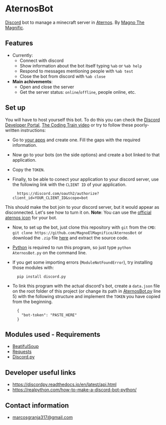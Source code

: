 # AternosBot
[Discord](https://discord.com) bot to manage a minecraft server in [Aternos](https://aternos.org).
By [Magno The Magnific](https://github.com/MagnoElMagnifico "me lol").

## Features
+ Currently:
  - Connect with discord
  - Show information about the bot itself typing `%ab` or `%ab help`
  - Respond to messages mentioning people with `%ab test`
  - Close the bot from discord with `%ab close`
+ **Main achivements**:
  - Open and close the server
  - Get the server status: `online`/`offline`, people online, etc.

## Set up
You will have to host yourself this bot. To do this you can check the [Discord Developer Portal](https://discord.com/developers/docs/intro), [The Coding Train video](https://www.youtube.com/watch?v=ibtXXoMxaho&t) or try to follow these poorly-written instructions:

+ Go to [your apps](https://discord.com/developers/applications) and create one. Fill the gaps with the required information.
+ Now go to your bots (on the side options) and create a bot linked to that application.
+ Copy the `TOKEN`.
+ Finally, to be able to conect your application to your discord server, use the following link with the `CLIENT ID` of your application.

  ```
    https://discord.com/oauth2/authorize?client_id=YOUR_CLIENT_ID&scope=bot
  ```

This should make the bot join to your discord server, but it would appear as disconnected. Let's see how to turn it on.
**Note**: You can use the [official aternos icon](aternos-icon.png) for your bot.

+ Now, to set up the bot, just clone this repository with `git` from the `CMD`: `git clone https://github.com/MagnoElMagnifico/AternosBot` or download the `.zip` file [here](https://github.com/MagnoElMagnifico/AternosBot/archive/main.zip) and extract the source code.
+ [Python](https://www.python.org/downloads/) is required to run this program, so just type `python AternosBot.py` on the command line.
+ If you get some importing errors (`ModuleNotFoundError`), try installing those modules with:

  ```
    pip install discord.py
  ```

+ To link this program with the actual discord's bot, create a `data.json` file on the root folder of this project (or change its path in [AternosBot.py](AternosBot.py) line 5) with the following structure and implement the `TOKEN` you have copied from the beginning.

  ```
    {
      "bot-token": "PASTE_HERE"
    }
  ```

## Modules used - Requirements
+ [BeatifulSoup](https://crummy.com/software/BeautifulSoup/)
+ [Requests](https://pypi.org/project/requests/)
+ [Discord.py](https://pypi.org/project/discord.py/)

## Developer useful links
+ https://discordpy.readthedocs.io/en/latest/api.html
+ https://realpython.com/how-to-make-a-discord-bot-python/

## Contact information
+ marcosgranja317@gmail.com
